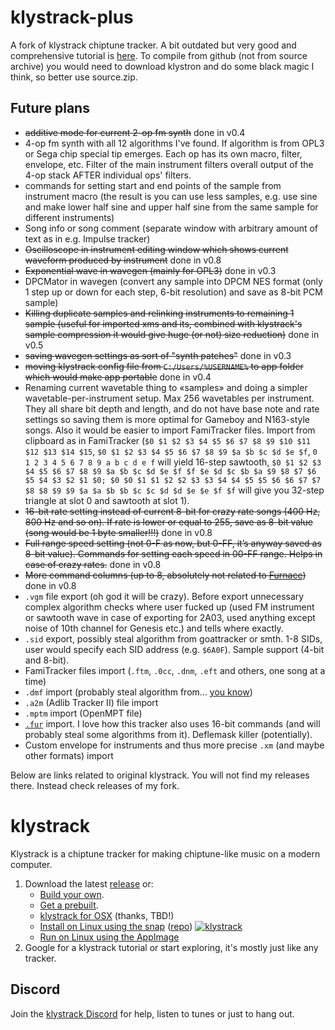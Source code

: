 # klystrack-plus

A fork of klystrack chiptune tracker. A bit outdated but very good and comprehensive tutorial is [here](http://n00bstar.blogspot.com/2013/02/klystrack-tutorial-basics.html). To compile from github (not from source archive) you would need to download klystron and do some black magic I think, so better use source.zip.

## Future plans

- ~~additive mode for current 2-op fm synth~~ done in v0.4
- 4-op fm synth with all 12 algorithms I've found. If algorithm is from OPL3 or Sega chip special tip emerges. Each op has its own macro, filter, envelope, etc. Filter of the main instrument filters overall output of the 4-op stack AFTER individual ops' filters. 
- commands for setting start and end points of the sample from instrument macro (the result is you can use less samples, e.g. use sine and make lower half sine and upper half sine from the same sample for different instruments) 
- Song info or song comment (separate window with arbitrary amount of text as in e.g. Impulse tracker)
- ~~Oscilloscope in instrument editing window which shows current waveform produced by instrument~~ done in v0.8
- ~~Exponential wave in wavegen (mainly for OPL3)~~ done in v0.3
- DPCMator in wavegen (convert any sample into DPCM NES format (only 1 step up or down for each step, 6-bit resolution) and save as 8-bit PCM sample) 
- ~~Killing duplicate samples and relinking instruments to remaining 1 sample (useful for imported xms and its, combined with klystrack's sample compression it would give huge (or not) size reduction)~~ done in v0.5
- ~~saving wavegen settings as sort of "synth patches"~~ done in v0.3
- ~~moving klystrack config file from `C:/Users/%USERNAME%` to app folder which would make app portable~~ done in v0.4
- Renaming current wavetable thing to «samples» and doing a simpler wavetable-per-instrument setup. Max 256 wavetables per instrument. They all share bit depth and length, and do not have base note and rate settings so saving them is more optimal for Gameboy and N163-style songs. Also it would be easier to import FamiTracker files. Import from clipboard as in FamiTracker (`$0 $1 $2 $3 $4 $5 $6 $7 $8 $9 $10 $11 $12 $13 $14 $15`, `$0 $1 $2 $3 $4 $5 $6 $7 $8 $9 $a $b $c $d $e $f`, `0 1 2 3 4 5 6 7 8 9 a b c d e f` will yield 16-step sawtooth, `$0 $1 $2 $3 $4 $5 $6 $7 $8 $9 $a $b $c $d $e $f $f $e $d $c $b $a $9 $8 $7 $6 $5 $4 $3 $2 $1 $0; $0 $0 $1 $1 $2 $2 $3 $3 $4 $4 $5 $5 $6 $6 $7 $7 $8 $8 $9 $9 $a $a $b $b $c $c $d $d $e $e $f $f` will give you 32-step triangle at slot 0 and sawtooth at slot 1).
- ~~16-bit rate setting instead of current 8-bit for crazy rate songs (400 Hz, 800 Hz and so on). If rate is lower or equal to 255, save as 8-bit value (song would be 1 byte smaller!!!)~~ done in v0.8
- ~~Full range speed setting (not 0-F as now, but 0-FF, it’s anyway saved as 8-bit value). Commands for setting each speed in 00-FF range. Helps in case of crazy rates.~~ done in v0.8
- ~~More command columns (up to 8, absolutely not related to [Furnace](https://github.com/tildearrow/furnace))~~ done in v0.8
- `.vgm` file export (oh god it will be crazy). Before export unnecessary complex algorithm checks where user fucked up (used FM instrument or sawtooth wave in case of exporting for 2A03, used anything except noise of 10th channel for Genesis etc.) and tells where exactly.
- `.sid` export, possibly steal algorithm from goattracker or smth. 1-8 SIDs, user would specify each SID address (e.g. `$6A0F`). Sample support (4-bit and 8-bit).
- FamiTracker files import (`.ftm`, `.0cc`, `.dnm`, `.eft` and others, one song at a time)
- `.dmf` import (probably steal algorithm from… [you know](https://github.com/tildearrow/furnace))
- `.a2m` (Adlib Tracker II) file import
- `.mptm` import (OpenMPT file)
- [`.fur`](https://github.com/tildearrow/furnace) import. I love how this tracker also uses 16-bit commands (and will probably steal some algorithms from it). Deflemask killer (potentially).
- Custom envelope for instruments and thus more precise `.xm` (and maybe other formats) import


Below are links related to original klystrack. You will not find my releases there. Instead check releases of my fork. 

# klystrack

Klystrack is a chiptune tracker for making chiptune-like music on a modern computer.

1. Download the latest [release](https://github.com/kometbomb/klystrack/releases) or: 
    - [Build your own](https://github.com/kometbomb/klystrack/wiki/HowToCompile).
    - [Get a prebuilt](https://repology.org/metapackage/klystrack/versions).
    - [klystrack for OSX](https://plugins.ro/klystrack/) (thanks, TBD!)
    - [Install on Linux using the snap](https://snapcraft.io/klystrack) ([repo](https://github.com/kometbomb/klystrack-snap)) [![klystrack](https://snapcraft.io/klystrack/badge.svg)](https://snapcraft.io/klystrack)
    - [Run on Linux using the AppImage](http://sid.ethz.ch/appimage/Klystrack-x86_64.AppImage)
2. Google for a klystrack tutorial or start exploring, it's mostly just like any tracker.

## Discord

Join the [klystrack Discord](https://discord.gg/udba7HG) for help, listen to tunes or just to hang out.